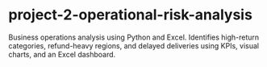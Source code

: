 # project-2-operational-risk-analysis
Business operations analysis using Python and Excel. Identifies high-return categories, refund-heavy regions, and delayed deliveries using KPIs, visual charts, and an Excel dashboard.
